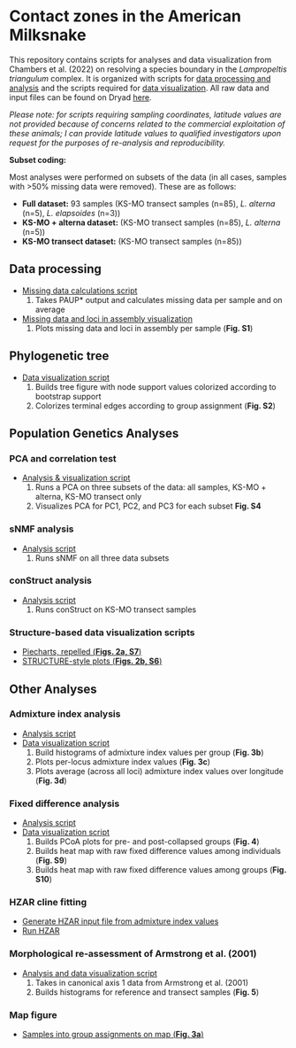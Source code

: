 # Contact zones in the American Milksnake
This repository contains scripts for analyses and data visualization from Chambers et al. (2022) on resolving a species boundary in the *Lampropeltis triangulum* complex. It is organized with scripts for [data processing and analysis](https://github.com/eachambers/ksmo_lampro/tree/main/Scripts/Data_analysis_scripts) and the scripts required for [data visualization](https://github.com/eachambers/ksmo_lampro/tree/main/Scripts/Data_visualization_scripts). All raw data and input files can be found on Dryad [here](LINK_HERE).

*Please note: for scripts requiring sampling coordinates, latitude values are not provided because of concerns related to the commercial exploitation of these animals; I can provide latitude values to qualified investigators upon request for the purposes of re-analysis and reproducibility.*

**Subset coding:**

Most analyses were performed on subsets of the data (in all cases, samples with >50% missing data were removed). These are as follows:
* **Full dataset:** 93 samples (KS-MO transect samples (n=85), *L. alterna* (n=5), *L. elapsoides* (n=3))
* **KS-MO + alterna dataset:** (KS-MO transect samples (n=85), *L. alterna* (n=5))
* **KS-MO transect dataset:** (KS-MO transect samples (n=85))

## Data processing
* [Missing data calculations script](https://github.com/eachambers/ksmo_lampro/blob/main/Scripts/Data_analysis_scripts/Missing_data_calcs.R)
    1. Takes PAUP* output and calculates missing data per sample and on average
* [Missing data and loci in assembly visualization](https://github.com/eachambers/ksmo_lampro/blob/main/Scripts/Data_visualization_scripts/FigS1_Missing_data.R)
    1. Plots missing data and loci in assembly per sample (**Fig. S1**)

## Phylogenetic tree
* [Data visualization script](https://github.com/eachambers/ksmo_lampro/blob/main/Scripts/Data_visualization_scripts/FigS2_phylotree.R)
    1. Builds tree figure with node support values colorized according to bootstrap support
    2. Colorizes terminal edges according to group assignment (**Fig. S2**)

## Population Genetics Analyses

### PCA and correlation test
* [Analysis & visualization script](https://github.com/eachambers/ksmo_lampro/blob/main/Scripts/Data_visualization_scripts/FigS4_PCA.R)
    1. Runs a PCA on three subsets of the data: all samples, KS-MO + alterna, KS-MO transect only
    2. Visualizes PCA for PC1, PC2, and PC3 for each subset **Fig. S4**

### sNMF analysis
* [Analysis script](https://github.com/eachambers/ksmo_lampro/blob/main/Scripts/Data_analysis_scripts/sNMF_analyses.R)
    1. Runs sNMF on all three data subsets

### conStruct analysis
* [Analysis script](https://github.com/eachambers/ksmo_lampro/blob/main/Scripts/Data_analysis_scripts/conStruct_analysis.R)
    1. Runs conStruct on KS-MO transect samples

### Structure-based data visualization scripts
* [Piecharts, repelled (**Figs. 2a, S7**)](https://github.com/eachambers/ksmo_lampro/blob/main/Scripts/Data_visualization_scripts/Fig2A_S7_piecharts_repelled.R)
* [STRUCTURE-style plots (**Figs. 2b, S6**)](https://github.com/eachambers/ksmo_lampro/blob/main/Scripts/Data_visualization_scripts/Fig2B_S6_popgen.R)

## Other Analyses

### Admixture index analysis
* [Analysis script](https://github.com/eachambers/ksmo_lampro/blob/main/Scripts/Data_analysis_scripts/Admixture_index_analysis.R)
* [Data visualization script](https://github.com/eachambers/ksmo_lampro/blob/main/Scripts/Data_visualization_scripts/Fig3_admixture_index.R)
    1. Build histograms of admixture index values per group (**Fig. 3b**)
    2. Plots per-locus admixture index values (**Fig. 3c**)
    3. Plots average (across all loci) admixture index values over longitude (**Fig. 3d**)

### Fixed difference analysis
* [Analysis script](https://github.com/eachambers/ksmo_lampro/blob/main/Scripts/Data_analysis_scripts/Fixed_diff_analysis.R)
* [Data visualization script](https://github.com/eachambers/ksmo_lampro/blob/main/Scripts/Data_visualization_scripts/Fig4_S9_S10_Fixed_diff_analysis.R)
    1. Builds PCoA plots for pre- and post-collapsed groups (**Fig. 4**)
    2. Builds heat map with raw fixed difference values among individuals (**Fig. S9**)
    3. Builds heat map with raw fixed difference values among groups (**Fig. S10**)

### HZAR cline fitting
* [Generate HZAR input file from admixture index values](https://github.com/eachambers/ksmo_lampro/blob/main/Scripts/Data_analysis_scripts/Generate_HZAR_input_file.R)
* [Run HZAR](https://github.com/eachambers/ksmo_lampro/blob/main/Scripts/Data_analysis_scripts/HZAR_analysis.R)

### Morphological re-assessment of Armstrong et al. (2001)
* [Analysis and data visualization script](https://github.com/eachambers/ksmo_lampro/blob/main/Scripts/Data_visualization_scripts/Fig5_Armstrong_analysis.R)
    1. Takes in canonical axis 1 data from Armstrong et al. (2001)
    2. Builds histograms for reference and transect samples (**Fig. 5**)

### Map figure
* [Samples into group assignments on map (**Fig. 3a**)](https://github.com/eachambers/ksmo_lampro/blob/main/Scripts/Data_visualization_scripts/Fig3A_map_groups.R)
